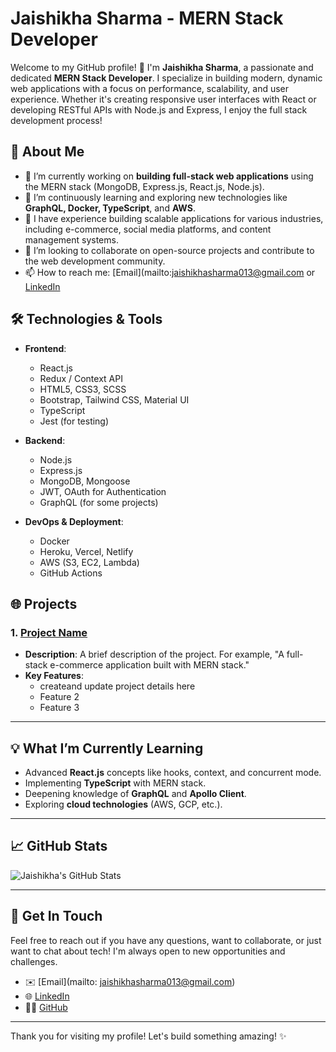 # Jaishikha Sharma - MERN Stack Developer

Welcome to my GitHub profile! 👋 I'm **Jaishikha Sharma**, a passionate and dedicated **MERN Stack Developer**. I specialize in building modern, dynamic web applications with a focus on performance, scalability, and user experience. Whether it's creating responsive user interfaces with React or developing RESTful APIs with Node.js and Express, I enjoy the full stack development process!

## 🚀 About Me

- 🔭 I’m currently working on **building full-stack web applications** using the MERN stack (MongoDB, Express.js, React.js, Node.js).
- 🌱 I’m continuously learning and exploring new technologies like **GraphQL, Docker, TypeScript**, and **AWS**.
- 💼 I have experience building scalable applications for various industries, including e-commerce, social media platforms, and content management systems.
- 👯 I’m looking to collaborate on open-source projects and contribute to the web development community.
- 📫 How to reach me: [Email](mailto:jaishikhasharma013@gmail.com or [LinkedIn](https://www.linkedin.com/in/jaishikha-sharma-aa2211329/)

## 🛠️ Technologies & Tools

- **Frontend**:
  - React.js
  - Redux / Context API
  - HTML5, CSS3, SCSS
  - Bootstrap, Tailwind CSS, Material UI
  - TypeScript
  - Jest (for testing)

- **Backend**:
  - Node.js
  - Express.js
  - MongoDB, Mongoose
  - JWT, OAuth for Authentication
  - GraphQL (for some projects)

- **DevOps & Deployment**:
  - Docker
  - Heroku, Vercel, Netlify
  - AWS (S3, EC2, Lambda)
  - GitHub Actions

## 🌐 Projects

### 1. [Project Name](https://your-project-link.com)
- **Description**: A brief description of the project. For example, "A full-stack e-commerce application built with MERN stack."
- **Key Features**:
  - createand update project details here
  - Feature 2
  - Feature 3

---

## 💡 What I’m Currently Learning

- Advanced **React.js** concepts like hooks, context, and concurrent mode.
- Implementing **TypeScript** with MERN stack.
- Deepening knowledge of **GraphQL** and **Apollo Client**.
- Exploring **cloud technologies** (AWS, GCP, etc.).

---

## 📈 GitHub Stats

![Jaishikha's GitHub Stats](https://github-readme-stats.vercel.app/api?username=jaishikha-sharma&show_icons=true&hide_title=true&count_private=true&hide=prs&theme=radical)

---

## 📣 Get In Touch

Feel free to reach out if you have any questions, want to collaborate, or just want to chat about tech! I'm always open to new opportunities and challenges.

- ✉️ [Email](mailto: jaishikhasharma013@gmail.com)
- 🌐 [LinkedIn](https://www.linkedin.com/in/jaishikha-sharma-aa2211329/)
- 🧑‍💻 [GitHub](https://github.com/Jaishikha-Sharma)

---

Thank you for visiting my profile! Let's build something amazing! ✨

